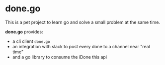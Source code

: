 done.go
=======

This is a pet project to learn go and solve a small problem at the same time.

**done.go** provides:
* a cli client `done.go`
* an integration with slack to post every done to a channel near "real time"
* and a go library to consume the iDone this api
